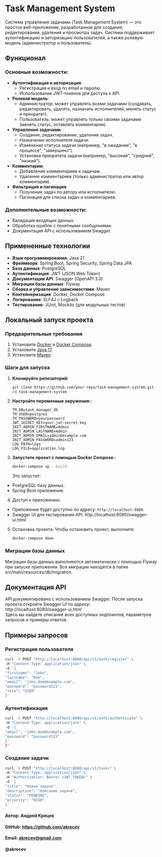 # Task Management System

Система управления задачами (Task Management System) — это простое веб-приложение, разработанное для создания, редактирования, удаления и просмотра задач. Система поддерживает аутентификацию и авторизацию пользователей, а также ролевую модель (администратор и пользователь).

## Функционал

### Основные возможности:
- **Аутентификация и авторизация**:
   - Регистрация и вход по email и паролю.
   - Использование JWT-токенов для доступа к API.
- **Ролевая модель**:
   - Администратор: может управлять всеми задачами (создавать, редактировать, удалять, назначать исполнителей, менять статус и приоритет).
   - Пользователь: может управлять только своими задачами (менять статус, оставлять комментарии).
- **Управление задачами**:
   - Создание, редактирование, удаление задач.
   - Назначение исполнителя задачи.
   - Изменение статуса задачи (например, "в ожидании", "в процессе", "завершено").
   - Установка приоритета задачи (например, "высокий", "средний", "низкий").
- **Комментарии**:
   - Добавление комментариев к задачам.
   - Удаление комментариев (только администратор или автор комментария).
- **Фильтрация и пагинация**:
   - Получение задач по автору или исполнителю.
   - Пагинация для списка задач и комментариев.

### Дополнительные возможности:
- Валидация входящих данных.
- Обработка ошибок с понятными сообщениями.
- Документация API с использованием Swagger.

## Примененные технологии

- **Язык программирования**: Java 21
- **Фреймворк**: Spring Boot, Spring Security, Spring Data JPA
- **База данных**: PostgreSQL
- **Аутентификация**: JWT (JSON Web Token)
- **Документация API**: Swagger (OpenAPI 3.0)
- **Миграции базы данных**: Flyway
- **Сборка и управление зависимостями**: Maven
- **Контейнеризация**: Docker, Docker Compose
- **Логирование**: SLF4J с Logback
- **Тестирование**: JUnit, Mockito (для модульных тестов)

## Локальный запуск проекта

### Предварительные требования

1. Установите [Docker](https://docs.docker.com/get-docker/) и [Docker Compose](https://docs.docker.com/compose/install/).
2. Установите [Java 17](https://openjdk.org/projects/jdk/17/).
3. Установите [Maven](https://maven.apache.org/install.html).

### Шаги для запуска

1. **Клонируйте репозиторий**:
   ```bash
   git clone https://github.com/your-repo/task-management-system.git
   cd task-management-system
   ```

2. **Настройте переменные окружения:**:
   ```env
   TM_DB=task_manager_db
   TM_USER=postgres  
   TM_PASSWORD=yourpassword  
   JWT_SECRET_KEY=your-jwt-secret-key  
   INIT_ADMIN_FIRSTNAME=Admin  
   INIT_ADMIN_LASTNAME=Admin  
   INIT_ADMIN_EMAIL=admin@example.com  
   INIT_ADMIN_PASSWORD=admin123
   LOG_PATH=logs
   LOG_FILE=application.log
   ```
3. **Запустите проект с помощью Docker Compose:**:
   ```bash
   docker-compose up --build
   ```
   Это запустит:
- PostgreSQL базу данных.
- Spring Boot приложение.

4. Доступ к приложению:
- Приложение будет доступно по адресу: `http://localhost:8080`.
- Swagger UI для тестирования API: http://localhost:8080/swagger-ui.html.

5. Остановка проекта:
   Чтобы остановить проект, выполните:
    ```bash
   docker-compose down
   ```

### Миграции базы данных
Миграции базы данных выполняются автоматически с помощью Flyway при запуске приложения.
Все миграции находятся в папке src/main/resources/db/migration.

## Документация API
API документировано с использованием Swagger. После запуска проекта откройте Swagger UI по адресу:  
http://localhost:8080/swagger-ui.html  
Здесь вы найдете описание всех доступных эндпоинтов, параметров запросов и примеры ответов.

## Примеры запросов

### Регистрация пользователя
   ```bash
curl -X POST "http://localhost:8080/api/v1/auth/register" \
-H "Content-Type: application/json" \
-d '{
  "firstname": "John",
  "lastname": "Doe",
  "email": "john.doe@example.com",
  "password": "password123",
  "role": "USER"
}'
   ```

### Аутентификация
   ```bash
 curl -X POST "http://localhost:8080/api/v1/auth/authenticate" \
-H "Content-Type: application/json" \
-d '{
  "email": "john.doe@example.com",
  "password": "password123"
}'
}'
   ```

### Создание задачи
   ```bash
 curl -X POST "http://localhost:8080/api/v1/tasks" \
-H "Content-Type: application/json" \
-H "Authorization: Bearer <JWT_TOKEN>" \
-d '{
  "title": "Новая задача",
  "description": "Описание задачи",
  "status": "PENDING",
  "priority": "HIGH"
}'
   ```

#### Автор: Андрей Крецев
#### GitHub: https://github.com/akrecev
#### Email: akrecev@gmail.com
#### @akrecev